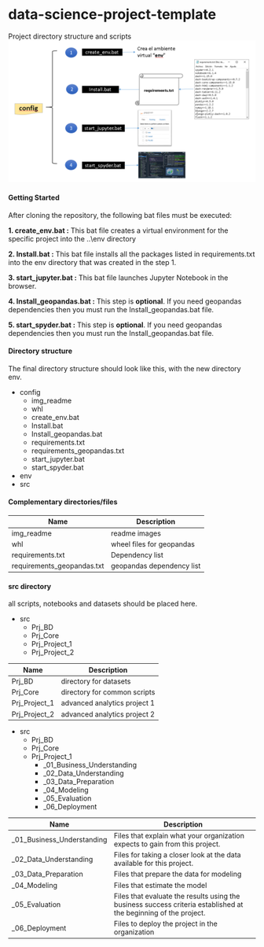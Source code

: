 # data-science-project-template
Project directory structure and scripts
![Image text](https://github.com/ecandela/data-science-project-template/blob/main/config/img_readme/install.PNG)

#### Getting Started

After cloning the repository, the following bat files must be executed:

**1. create_env.bat :**  This bat file creates a virtual environment for the specific project into the ..\env directory

**2. Install.bat :**  This bat file installs all the packages listed in requirements.txt into the env directory that was created in the step 1. 

**3. start_jupyter.bat :** This bat file launches Jupyter Notebook in the browser.

**4. Install_geopandas.bat :** This step is **optional**. If you need geopandas dependencies then you must run the Install_geopandas.bat file.

**5. start_spyder.bat :** This step is **optional**. If you need geopandas dependencies then you must run the Install_geopandas.bat file.

#### Directory structure

The final directory structure should look like this, with the new directory env.

+ config
    + img_readme
    + whl
    + create_env.bat
    + Install.bat
    + Install_geopandas.bat
    + requirements.txt
    + requirements_geopandas.txt
    + start_jupyter.bat
    + start_spyder.bat
+ env
+ src

#### Complementary directories/files

Name | Description
------------- | -------------
img_readme  | readme images
whl  | wheel files for geopandas
requirements.txt  | Dependency list
requirements_geopandas.txt  | geopandas dependency list


#### src directory
all scripts, notebooks and datasets should be placed here.
+ src
    + Prj_BD
    + Prj_Core
    + Prj_Project_1
    + Prj_Project_2


Name | Description
------------- | -------------
Prj_BD  | directory for datasets
Prj_Core  | directory for common scripts
Prj_Project_1 | advanced analytics project 1
Prj_Project_2 | advanced analytics project 2


+ src
    + Prj_BD
    + Prj_Core
    + Prj_Project_1
        + _01_Business_Understanding
        + _02_Data_Understanding
        + _03_Data_Preparation
        + _04_Modeling
        + _05_Evaluation
        + _06_Deployment


Name | Description
------------- | -------------
_01_Business_Understanding  | Files that explain what your organization expects to gain from this project.
_02_Data_Understanding  | Files for taking a closer look at the data available for this project.
_03_Data_Preparation | Files that prepare the data for modeling
_04_Modeling | Files that estimate the model
_05_Evaluation | Files that evaluate the results using the business success criteria established at the beginning of the project.
_06_Deployment | Files to deploy the project in the organization



